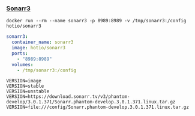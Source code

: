 ### [Sonarr3](https://github.com/Sonarr/Sonarr)

```shell
docker run --rm --name sonarr3 -p 8989:8989 -v /tmp/sonarr3:/config hotio/sonarr3
```

```yaml
sonarr3:
  container_name: sonarr3
  image: hotio/sonarr3
  ports:
    - "8989:8989"
  volumes:
    - /tmp/sonarr3:/config
```

```shell
VERSION=image
VERSION=stable
VERSION=unstable
VERSION=https://download.sonarr.tv/v3/phantom-develop/3.0.1.371/Sonarr.phantom-develop.3.0.1.371.linux.tar.gz
VERSION=file:///config/Sonarr.phantom-develop.3.0.1.371.linux.tar.gz
```
